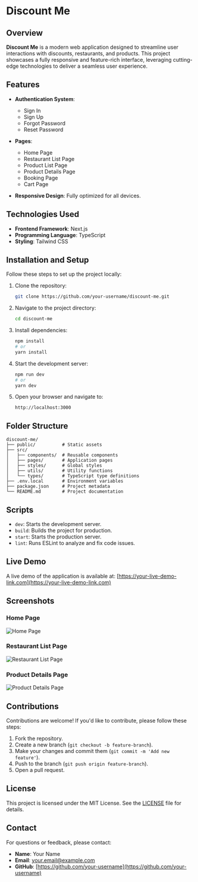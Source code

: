 # Discount Me

## Overview
**Discount Me** is a modern web application designed to streamline user interactions with discounts, restaurants, and products. This project showcases a fully responsive and feature-rich interface, leveraging cutting-edge technologies to deliver a seamless user experience.

## Features
- **Authentication System**: 
  - Sign In
  - Sign Up
  - Forgot Password
  - Reset Password

- **Pages**:
  - Home Page
  - Restaurant List Page
  - Product List Page
  - Product Details Page
  - Booking Page
  - Cart Page

- **Responsive Design**: Fully optimized for all devices.

## Technologies Used
- **Frontend Framework**: Next.js
- **Programming Language**: TypeScript
- **Styling**: Tailwind CSS

## Installation and Setup
Follow these steps to set up the project locally:

1. Clone the repository:
   ```bash
   git clone https://github.com/your-username/discount-me.git
   ```

2. Navigate to the project directory:
   ```bash
   cd discount-me
   ```

3. Install dependencies:
   ```bash
   npm install
   # or
   yarn install
   ```

4. Start the development server:
   ```bash
   npm run dev
   # or
   yarn dev
   ```

5. Open your browser and navigate to:
   ```
   http://localhost:3000
   ```

## Folder Structure
```
discount-me/
├── public/          # Static assets
├── src/
│   ├── components/  # Reusable components
│   ├── pages/       # Application pages
│   ├── styles/      # Global styles
│   ├── utils/       # Utility functions
│   └── types/       # TypeScript type definitions
├── .env.local       # Environment variables
├── package.json     # Project metadata
└── README.md        # Project documentation
```

## Scripts
- `dev`: Starts the development server.
- `build`: Builds the project for production.
- `start`: Starts the production server.
- `lint`: Runs ESLint to analyze and fix code issues.

## Live Demo
A live demo of the application is available at: [https://your-live-demo-link.com](https://your-live-demo-link.com)

## Screenshots
### Home Page
![Home Page](https://via.placeholder.com/800x400?text=Home+Page)

### Restaurant List Page
![Restaurant List Page](https://via.placeholder.com/800x400?text=Restaurant+List+Page)

### Product Details Page
![Product Details Page](https://via.placeholder.com/800x400?text=Product+Details+Page)

## Contributions
Contributions are welcome! If you'd like to contribute, please follow these steps:

1. Fork the repository.
2. Create a new branch (`git checkout -b feature-branch`).
3. Make your changes and commit them (`git commit -m 'Add new feature'`).
4. Push to the branch (`git push origin feature-branch`).
5. Open a pull request.

## License
This project is licensed under the MIT License. See the [LICENSE](./LICENSE) file for details.

## Contact
For questions or feedback, please contact:
- **Name**: Your Name
- **Email**: your.email@example.com
- **GitHub**: [https://github.com/your-username](https://github.com/your-username)
